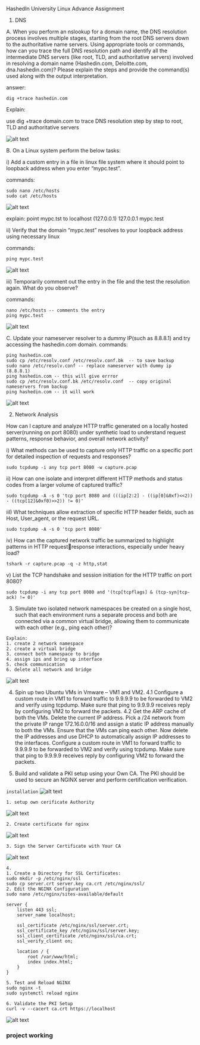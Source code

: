 HashedIn University Linux Advance Assignment 

1. DNS


A. When you perform an nslookup for a domain name, the DNS resolution process involves 
multiple stages, starting from the root DNS servers down to the authoritative name servers. 
Using appropriate tools or commands, how can you trace the full DNS resolution path and 
identify all the intermediate DNS servers (like root, TLD, and authoritative servers) involved in 
resolving a domain name (Hashedin.com, Deloitte.com, dna.hashedin.com)? Please explain the 
steps and provide the command(s) used along with the output interpretation.

answer:

```
dig +trace hashedin.com
```
Explain:

use dig +trace domain.com to trace DNS resolution step by step to root, TLD and authoritative servers

![alt text](image.png)


 
B. On a Linux system perform the below tasks:


i) Add a custom entry in a file in linux file system where it should point to loopback address when 
you enter “mypc.test”. 


commands:
```
sudo nano /etc/hosts
sudo cat /etc/hosts
```
![alt text](image-1.png)

explain:
point mypc.tst to localhost (127.0.0.1)
127.0.0.1   mypc.test


ii) Verify that the domain “mypc.test” resolves to your loopback address using necessary linux

commands:

```
ping mypc.test
```

![alt text](image-2.png)


iii) Temporarily comment out the entry in the file and the test the resolution again. What do you 
observe?

commands:

```
nano /etc/hosts -- comments the entry
ping mypc.test

```

![alt text](image-3.png)



C. Update your nameserver resolver to a dummy IP(such as 8.8.8.1) and try accessing the 
hashedin.com domain.
commands:
```
ping hashedin.com
sudo cp /etc/resolv.conf /etc/resolv.conf.bk  -- to save backup
sudo nano /etc/resolv.conf -- replace nameserver with dummy ip (8.8.8.1)
ping hashedin.com -- this will give errror
sudo cp /etc/resolv.conf.bk /etc/resolv.conf  -- copy original nameservers from backup
ping hashedin.com -- it will work
```


![alt text](image-4.png)


2. Network Analysis

How can I capture and analyze HTTP traffic generated on a locally hosted server(running on port 
8080) under synthetic load to understand request patterns, response behavior, and overall 
network activity?

i) What methods can be used to capture only HTTP traffic on a specific port for detailed 
inspection of requests and responses?

```
sudo tcpdump -i any tcp port 8080 -w capture.pcap
```

ii) How can one isolate and interpret different HTTP methods and status codes from a larger 
volume of captured traffic? 
```
sudo tcpdump -A -s 0 'tcp port 8080 and (((ip[2:2] - ((ip[0]&0xf)<<2)) - ((tcp[12]&0xf0)>>2)) != 0)'
```

iiI) What techniques allow extraction of specific HTTP header fields, such as Host, User_agent, or 
the request URL. 
```
sudo tcpdump -A -s 0 'tcp port 8080'
```
iv) How can the captured network traffic be summarized to highlight patterns in HTTP requestresponse interactions, especially under heavy load? 
```
tshark -r capture.pcap -q -z http,stat
```

v) List the TCP handshake and session initiation for the HTTP traffic on port 8080? 
```
sudo tcpdump -i any tcp port 8080 and '(tcp[tcpflags] & (tcp-syn|tcp-ack) != 0)'
```
 
3. Simulate two isolated network namespaces be created on a single host, such that each 
environment runs a separate process and both are connected via a common virtual bridge, 
allowing them to communicate with each other (e.g., ping each other)? 

```
Explain:
1. create 2 network namespace
2. create a virtual bridge
3. connect both namespace to bridge
4. assign ips and bring up interface
5. check communication 
6. delete all network and bridge
```
![alt text](image-6.png)
 
4. Spin up two Ubuntu VMs in Vmware – VM1 and VM2.
4.1 Configure a custom route in VM1 to forward traffic to 9.9.9.9 to be forwarded to 
VM2 and verify using tcpdump. Make sure that ping to 9.9.9.9 receives reply by 
configuring VM2 to forward the packets.
4.2 Get the ARP cache of both the VMs. Delete the current IP address. Pick a /24 network 
from the private IP range 172.16.0.0/16 and assign a static IP address manually to both 
the VMs. Ensure that the VMs can ping each other. Now delete the IP addresses and use 
DHCP to automatically assign IP addresses to the interfaces.
Configure a custom route in VM1 to forward traffic to 9.9.9.9 to be forwarded to VM2 and verify 
using tcpdump. Make sure that ping to 9.9.9.9 receives reply by configuring VM2 to forward the 
packets.
 
5. Build and validate a PKI setup using your Own CA. The PKI should be used to secure an NGINX 
server and perform certification verification.

```installation```
![alt text](image-12.png)

```
1. setup own cerificate Authority
```
![alt text](image-9.png)

```
2. Create certificate for nginx
```
![alt text](image-10.png)

```
3. Sign the Server Certificate with Your CA
```
![alt text](image-11.png)

```
4.
1. Create a Directory for SSL Certificates:
sudo mkdir -p /etc/nginx/ssl
sudo cp server.crt server.key ca.crt /etc/nginx/ssl/
2. Edit the NGINX Configuration
sudo nano /etc/nginx/sites-available/default
```
```
server {
    listen 443 ssl;
    server_name localhost;

    ssl_certificate /etc/nginx/ssl/server.crt;
    ssl_certificate_key /etc/nginx/ssl/server.key;
    ssl_client_certificate /etc/nginx/ssl/ca.crt;
    ssl_verify_client on;

    location / {
        root /var/www/html;
        index index.html;
    }
}
```

```
5. Test and Reload NGINX
sudo nginx -t
sudo systemctl reload nginx
```

```
6. Validate the PKI Setup
curl -v --cacert ca.crt https://localhost
```

![alt text](image-13.png)


### project working
